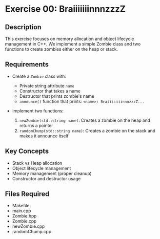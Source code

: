 # Exercise 00: BraiiiiiiinnnzzzZ

## Description
This exercise focuses on memory allocation and object lifecycle management in C++. We implement a simple Zombie class and two functions to create zombies either on the heap or stack.

## Requirements
- Create a `Zombie` class with:
  - Private string attribute `name`
  - Constructor that takes a name
  - Destructor that prints zombie's name
  - `announce()` function that prints: `<name>: BraiiiiiiinnnzzzZ...`

- Implement two functions:
  1. `newZombie(std::string name)`: Creates a zombie on the heap and returns a pointer
  2. `randomChump(std::string name)`: Creates a zombie on the stack and makes it announce itself

## Key Concepts
- Stack vs Heap allocation
- Object lifecycle management
- Memory management (proper cleanup)
- Constructor and destructor usage

## Files Required
- Makefile
- main.cpp
- Zombie.hpp
- Zombie.cpp
- newZombie.cpp
- randomChump.cpp
